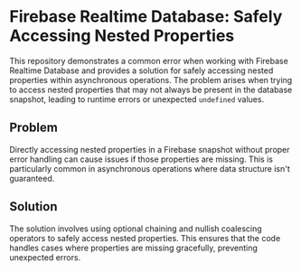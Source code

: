# Firebase Realtime Database: Safely Accessing Nested Properties

This repository demonstrates a common error when working with Firebase Realtime Database and provides a solution for safely accessing nested properties within asynchronous operations.  The problem arises when trying to access nested properties that may not always be present in the database snapshot, leading to runtime errors or unexpected `undefined` values.

## Problem

Directly accessing nested properties in a Firebase snapshot without proper error handling can cause issues if those properties are missing. This is particularly common in asynchronous operations where data structure isn't guaranteed.

## Solution

The solution involves using optional chaining and nullish coalescing operators to safely access nested properties.  This ensures that the code handles cases where properties are missing gracefully, preventing unexpected errors.